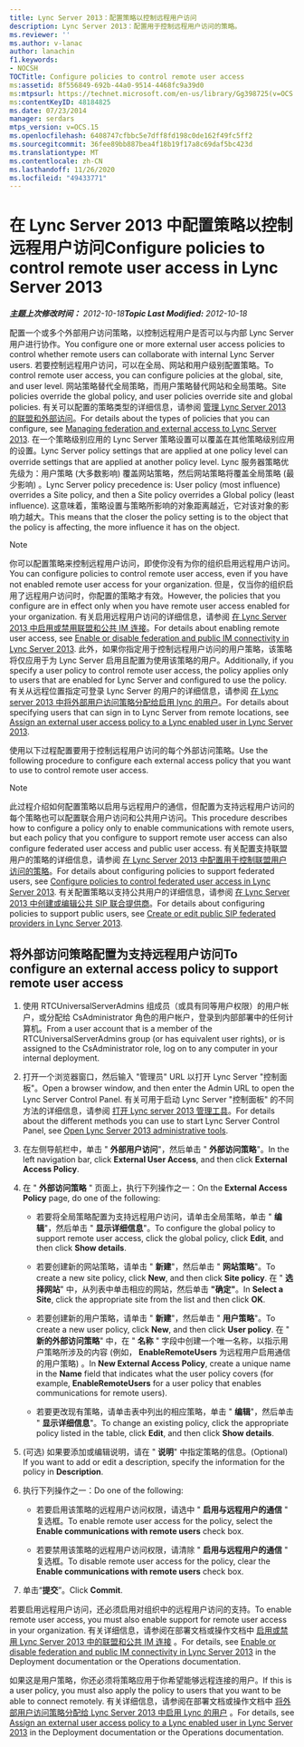 ```yaml
---
title: Lync Server 2013：配置策略以控制远程用户访问
description: Lync Server 2013：配置用于控制远程用户访问的策略。
ms.reviewer: ''
ms.author: v-lanac
author: lanachin
f1.keywords:
- NOCSH
TOCTitle: Configure policies to control remote user access
ms:assetid: 8f556849-692b-44a0-9514-4468fc9a39d0
ms:mtpsurl: https://technet.microsoft.com/en-us/library/Gg398725(v=OCS.15)
ms:contentKeyID: 48184825
ms.date: 07/23/2014
manager: serdars
mtps_version: v=OCS.15
ms.openlocfilehash: 6408747cfbbc5e7dff8fd198c0de162f49fc5ff2
ms.sourcegitcommit: 36fee89bb887bea4f18b19f17a8c69daf5bc423d
ms.translationtype: MT
ms.contentlocale: zh-CN
ms.lasthandoff: 11/26/2020
ms.locfileid: "49433771"
---
```

# <a name="configure-policies-to-control-remote-user-access-in-lync-server-2013"></a><span data-ttu-id="09365-103">在 Lync Server 2013 中配置策略以控制远程用户访问</span><span class="sxs-lookup"><span data-stu-id="09365-103">Configure policies to control remote user access in Lync Server 2013</span></span>

<div data-xmlns="http://www.w3.org/1999/xhtml">

<div class="topic" data-xmlns="http://www.w3.org/1999/xhtml" data-msxsl="urn:schemas-microsoft-com:xslt" data-cs="https://msdn.microsoft.com/">

<div data-asp="https://msdn2.microsoft.com/asp">



</div>

<div id="mainSection">

<div id="mainBody"><span data-ttu-id="09365-104">

<span> </span></span><span class="sxs-lookup"><span data-stu-id="09365-104">

<span> </span></span></span>

<span data-ttu-id="09365-105">_**主题上次修改时间：** 2012-10-18_</span><span class="sxs-lookup"><span data-stu-id="09365-105">_**Topic Last Modified:** 2012-10-18_</span></span>

<span data-ttu-id="09365-106">配置一个或多个外部用户访问策略，以控制远程用户是否可以与内部 Lync Server 用户进行协作。</span><span class="sxs-lookup"><span data-stu-id="09365-106">You configure one or more external user access policies to control whether remote users can collaborate with internal Lync Server users.</span></span> <span data-ttu-id="09365-107">若要控制远程用户访问，可以在全局、网站和用户级别配置策略。</span><span class="sxs-lookup"><span data-stu-id="09365-107">To control remote user access, you can configure policies at the global, site, and user level.</span></span> <span data-ttu-id="09365-108">网站策略替代全局策略，而用户策略替代网站和全局策略。</span><span class="sxs-lookup"><span data-stu-id="09365-108">Site policies override the global policy, and user policies override site and global policies.</span></span> <span data-ttu-id="09365-109">有关可以配置的策略类型的详细信息，请参阅 [管理 Lync Server 2013 的联盟和外部访问](lync-server-2013-managing-federation-and-external-access-to-lync-server-2013.md)。</span><span class="sxs-lookup"><span data-stu-id="09365-109">For details about the types of policies that you can configure, see [Managing federation and external access to Lync Server 2013](lync-server-2013-managing-federation-and-external-access-to-lync-server-2013.md).</span></span> <span data-ttu-id="09365-110">在一个策略级别应用的 Lync Server 策略设置可以覆盖在其他策略级别应用的设置。</span><span class="sxs-lookup"><span data-stu-id="09365-110">Lync Server policy settings that are applied at one policy level can override settings that are applied at another policy level.</span></span> <span data-ttu-id="09365-111">Lync 服务器策略优先级为：用户策略 (大多数影响) 覆盖网站策略，然后网站策略将覆盖全局策略 (最少影响) 。</span><span class="sxs-lookup"><span data-stu-id="09365-111">Lync Server policy precedence is: User policy (most influence) overrides a Site policy, and then a Site policy overrides a Global policy (least influence).</span></span> <span data-ttu-id="09365-112">这意味着，策略设置与策略所影响的对象距离越近，它对该对象的影响力越大。</span><span class="sxs-lookup"><span data-stu-id="09365-112">This means that the closer the policy setting is to the object that the policy is affecting, the more influence it has on the object.</span></span>

<div>


> [!NOTE]  
> <span data-ttu-id="09365-113">你可以配置策略来控制远程用户访问，即使你没有为你的组织启用远程用户访问。</span><span class="sxs-lookup"><span data-stu-id="09365-113">You can configure policies to control remote user access, even if you have not enabled remote user access for your organization.</span></span> <span data-ttu-id="09365-114">但是，仅当你的组织启用了远程用户访问时，你配置的策略才有效。</span><span class="sxs-lookup"><span data-stu-id="09365-114">However, the policies that you configure are in effect only when you have remote user access enabled for your organization.</span></span> <span data-ttu-id="09365-115">有关启用远程用户访问的详细信息，请参阅 <A href="lync-server-2013-enable-or-disable-federation-and-public-im-connectivity.md">在 Lync Server 2013 中启用或禁用联盟和公共 IM 连接</A>。</span><span class="sxs-lookup"><span data-stu-id="09365-115">For details about enabling remote user access, see <A href="lync-server-2013-enable-or-disable-federation-and-public-im-connectivity.md">Enable or disable federation and public IM connectivity in Lync Server 2013</A>.</span></span> <span data-ttu-id="09365-116">此外，如果你指定用于控制远程用户访问的用户策略，该策略将仅应用于为 Lync Server 启用且配置为使用该策略的用户。</span><span class="sxs-lookup"><span data-stu-id="09365-116">Additionally, if you specify a user policy to control remote user access, the policy applies only to users that are enabled for Lync Server and configured to use the policy.</span></span> <span data-ttu-id="09365-117">有关从远程位置指定可登录 Lync Server 的用户的详细信息，请参阅 <A href="lync-server-2013-assign-an-external-user-access-policy-to-a-lync-enabled-user.md">在 Lync server 2013 中将外部用户访问策略分配给启用 lync 的用户</A>。</span><span class="sxs-lookup"><span data-stu-id="09365-117">For details about specifying users that can sign in to Lync Server from remote locations, see <A href="lync-server-2013-assign-an-external-user-access-policy-to-a-lync-enabled-user.md">Assign an external user access policy to a Lync enabled user in Lync Server 2013</A>.</span></span>



</div>

<span data-ttu-id="09365-118">使用以下过程配置要用于控制远程用户访问的每个外部访问策略。</span><span class="sxs-lookup"><span data-stu-id="09365-118">Use the following procedure to configure each external access policy that you want to use to control remote user access.</span></span>

<div>


> [!NOTE]  
> <span data-ttu-id="09365-119">此过程介绍如何配置策略以启用与远程用户的通信，但配置为支持远程用户访问的每个策略也可以配置联合用户访问和公共用户访问。</span><span class="sxs-lookup"><span data-stu-id="09365-119">This procedure describes how to configure a policy only to enable communications with remote users, but each policy that you configure to support remote user access can also configure federated user access and public user access.</span></span> <span data-ttu-id="09365-120">有关配置支持联盟用户的策略的详细信息，请参阅 <A href="lync-server-2013-configure-policies-to-control-federated-user-access.md">在 Lync Server 2013 中配置用于控制联盟用户访问的策略</A>。</span><span class="sxs-lookup"><span data-stu-id="09365-120">For details about configuring policies to support federated users, see <A href="lync-server-2013-configure-policies-to-control-federated-user-access.md">Configure policies to control federated user access in Lync Server 2013</A>.</span></span> <span data-ttu-id="09365-121">有关配置策略以支持公共用户的详细信息，请参阅 <A href="lync-server-2013-create-or-edit-public-sip-federated-providers.md">在 Lync Server 2013 中创建或编辑公共 SIP 联合提供商</A>。</span><span class="sxs-lookup"><span data-stu-id="09365-121">For details about configuring policies to support public users, see <A href="lync-server-2013-create-or-edit-public-sip-federated-providers.md">Create or edit public SIP federated providers in Lync Server 2013</A>.</span></span>



</div>

<div>

## <a name="to-configure-an-external-access-policy-to-support-remote-user-access"></a><span data-ttu-id="09365-122">将外部访问策略配置为支持远程用户访问</span><span class="sxs-lookup"><span data-stu-id="09365-122">To configure an external access policy to support remote user access</span></span>

1.  <span data-ttu-id="09365-123">使用 RTCUniversalServerAdmins 组成员（或具有同等用户权限）的用户帐户，或分配给 CsAdministrator 角色的用户帐户，登录到内部部署中的任何计算机。</span><span class="sxs-lookup"><span data-stu-id="09365-123">From a user account that is a member of the RTCUniversalServerAdmins group (or has equivalent user rights), or is assigned to the CsAdministrator role, log on to any computer in your internal deployment.</span></span>

2.  <span data-ttu-id="09365-124">打开一个浏览器窗口，然后输入 "管理员" URL 以打开 Lync Server "控制面板"。</span><span class="sxs-lookup"><span data-stu-id="09365-124">Open a browser window, and then enter the Admin URL to open the Lync Server Control Panel.</span></span> <span data-ttu-id="09365-125">有关可用于启动 Lync Server "控制面板" 的不同方法的详细信息，请参阅 [打开 Lync server 2013 管理工具](lync-server-2013-open-lync-server-administrative-tools.md)。</span><span class="sxs-lookup"><span data-stu-id="09365-125">For details about the different methods you can use to start Lync Server Control Panel, see [Open Lync Server 2013 administrative tools](lync-server-2013-open-lync-server-administrative-tools.md).</span></span>

3.  <span data-ttu-id="09365-126">在左侧导航栏中，单击 " **外部用户访问**"，然后单击 " **外部访问策略**"。</span><span class="sxs-lookup"><span data-stu-id="09365-126">In the left navigation bar, click **External User Access**, and then click **External Access Policy**.</span></span>

4.  <span data-ttu-id="09365-127">在 " **外部访问策略** " 页面上，执行下列操作之一：</span><span class="sxs-lookup"><span data-stu-id="09365-127">On the **External Access Policy** page, do one of the following:</span></span>
    
      - <span data-ttu-id="09365-128">若要将全局策略配置为支持远程用户访问，请单击全局策略，单击 " **编辑**"，然后单击 " **显示详细信息**"。</span><span class="sxs-lookup"><span data-stu-id="09365-128">To configure the global policy to support remote user access, click the global policy, click **Edit**, and then click **Show details**.</span></span>
    
      - <span data-ttu-id="09365-129">若要创建新的网站策略，请单击 " **新建**"，然后单击 " **网站策略**"。</span><span class="sxs-lookup"><span data-stu-id="09365-129">To create a new site policy, click **New**, and then click **Site policy**.</span></span> <span data-ttu-id="09365-130">在 " **选择网站**" 中，从列表中单击相应的网站，然后单击 **"确定"**。</span><span class="sxs-lookup"><span data-stu-id="09365-130">In **Select a Site**, click the appropriate site from the list and then click **OK**.</span></span>
    
      - <span data-ttu-id="09365-131">若要创建新的用户策略，请单击 " **新建**"，然后单击 " **用户策略**"。</span><span class="sxs-lookup"><span data-stu-id="09365-131">To create a new user policy, click **New**, and then click **User policy**.</span></span> <span data-ttu-id="09365-132">在 " **新的外部访问策略**" 中，在 " **名称** " 字段中创建一个唯一名称，以指示用户策略所涉及的内容 (例如， **EnableRemoteUsers** 为远程用户启用通信的用户策略) 。</span><span class="sxs-lookup"><span data-stu-id="09365-132">In **New External Access Policy**, create a unique name in the **Name** field that indicates what the user policy covers (for example, **EnableRemoteUsers** for a user policy that enables communications for remote users).</span></span>
    
      - <span data-ttu-id="09365-133">若要更改现有策略，请单击表中列出的相应策略，单击 " **编辑**"，然后单击 " **显示详细信息**"。</span><span class="sxs-lookup"><span data-stu-id="09365-133">To change an existing policy, click the appropriate policy listed in the table, click **Edit**, and then click **Show details**.</span></span>

5.  <span data-ttu-id="09365-134"> (可选) 如果要添加或编辑说明，请在 " **说明**" 中指定策略的信息。</span><span class="sxs-lookup"><span data-stu-id="09365-134">(Optional) If you want to add or edit a description, specify the information for the policy in **Description**.</span></span>

6.  <span data-ttu-id="09365-135">执行下列操作之一：</span><span class="sxs-lookup"><span data-stu-id="09365-135">Do one of the following:</span></span>
    
      - <span data-ttu-id="09365-136">若要启用该策略的远程用户访问权限，请选中 " **启用与远程用户的通信** " 复选框。</span><span class="sxs-lookup"><span data-stu-id="09365-136">To enable remote user access for the policy, select the **Enable communications with remote users** check box.</span></span>
    
      - <span data-ttu-id="09365-137">若要禁用该策略的远程用户访问权限，请清除 " **启用与远程用户的通信** " 复选框。</span><span class="sxs-lookup"><span data-stu-id="09365-137">To disable remote user access for the policy, clear the **Enable communications with remote users** check box.</span></span>

7.  <span data-ttu-id="09365-138">单击“**提交**”。</span><span class="sxs-lookup"><span data-stu-id="09365-138">Click **Commit**.</span></span>

<span data-ttu-id="09365-139">若要启用远程用户访问，还必须启用对组织中的远程用户访问的支持。</span><span class="sxs-lookup"><span data-stu-id="09365-139">To enable remote user access, you must also enable support for remote user access in your organization.</span></span> <span data-ttu-id="09365-140">有关详细信息，请参阅在部署文档或操作文档中 [启用或禁用 Lync Server 2013 中的联盟和公共 IM 连接](lync-server-2013-enable-or-disable-federation-and-public-im-connectivity.md) 。</span><span class="sxs-lookup"><span data-stu-id="09365-140">For details, see [Enable or disable federation and public IM connectivity in Lync Server 2013](lync-server-2013-enable-or-disable-federation-and-public-im-connectivity.md) in the Deployment documentation or the Operations documentation.</span></span>

<span data-ttu-id="09365-141">如果这是用户策略，你还必须将策略应用于你希望能够远程连接的用户。</span><span class="sxs-lookup"><span data-stu-id="09365-141">If this is a user policy, you must also apply the policy to users that you want to be able to connect remotely.</span></span> <span data-ttu-id="09365-142">有关详细信息，请参阅在部署文档或操作文档中 [将外部用户访问策略分配给 Lync Server 2013 中启用 Lync 的用户](lync-server-2013-assign-an-external-user-access-policy-to-a-lync-enabled-user.md) 。</span><span class="sxs-lookup"><span data-stu-id="09365-142">For details, see [Assign an external user access policy to a Lync enabled user in Lync Server 2013](lync-server-2013-assign-an-external-user-access-policy-to-a-lync-enabled-user.md) in the Deployment documentation or the Operations documentation.</span></span>

<span data-ttu-id="09365-143"></div>

</div>

<span> </span>

</div>

</div>

</span><span class="sxs-lookup"><span data-stu-id="09365-143"></div>

</div>

<span> </span>

</div>

</div>

</span></span></div>

